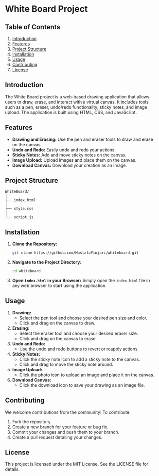 # White Board Project

## Table of Contents
1. [Introduction](#introduction)
2. [Features](#features)
3. [Project Structure](#project-structure)
4. [Installation](#installation)
5. [Usage](#usage)
6. [Contributing](#contributing)
7. [License](#license)

## Introduction
The White Board project is a web-based drawing application that allows users to draw, erase, and interact with a virtual canvas. It includes tools such as a pen, eraser, undo/redo functionality, sticky notes, and image upload. The application is built using HTML, CSS, and JavaScript.

## Features
- **Drawing and Erasing:** Use the pen and eraser tools to draw and erase on the canvas.
- **Undo and Redo:** Easily undo and redo your actions.
- **Sticky Notes:** Add and move sticky notes on the canvas.
- **Image Upload:** Upload images and place them on the canvas.
- **Download Canvas:** Download your creation as an image.

## Project Structure
```
WhiteBoard/
│
├── index.html
│
├── style.css
│
└── script.js
```

## Installation
1. **Clone the Repository:**
   ```bash
   git clone https://github.com/MustafaPinjari/whiteboard.git
   ```
2. **Navigate to the Project Directory:**
   ```bash
   cd whiteboard
   ```
3. **Open `index.html` in your Browser:**
   Simply open the `index.html` file in any web browser to start using the application.

## Usage
1. **Drawing:**
   - Select the pen tool and choose your desired pen size and color.
   - Click and drag on the canvas to draw.
2. **Erasing:**
   - Select the eraser tool and choose your desired eraser size.
   - Click and drag on the canvas to erase.
3. **Undo and Redo:**
   - Use the undo and redo buttons to revert or reapply actions.
4. **Sticky Notes:**
   - Click the sticky note icon to add a sticky note to the canvas.
   - Click and drag to move the sticky note around.
5. **Image Upload:**
   - Click the photo icon to upload an image and place it on the canvas.
6. **Download Canvas:**
   - Click the download icon to save your drawing as an image file.

## Contributing
We welcome contributions from the community! To contribute:
1. Fork the repository.
2. Create a new branch for your feature or bug fix.
3. Commit your changes and push them to your branch.
4. Create a pull request detailing your changes.

## License
This project is licensed under the MIT License. See the LICENSE file for details.